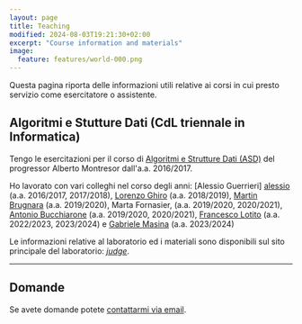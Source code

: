 ```yaml
---
layout: page
title: Teaching
modified: 2024-08-03T19:21:30+02:00
excerpt: "Course information and materials"
image:
  feature: features/world-000.png
---
```


Questa pagina riporta delle informazioni utili relative ai corsi in cui presto
servizio come esercitatore o assistente.

## Algoritmi e Stutture Dati (CdL triennale in Informatica)

Tengo le esercitazioni per il corso di [Algoritmi e Strutture Dati (ASD)][asd]
del progressor Alberto Montresor dall'a.a. 2016/2017.

Ho lavorato con vari colleghi nel corso degli anni: [Alessio Guerrieri]
[alessio] (a.a. 2016/2017, 2017/2018), [Lorenzo Ghiro][lorenzo]
(a.a. 2018/2019), [Martin Brugnara][martin] (a.a. 2019/2020), Marta
Fornasier, (a.a. 2019/2020, 2020/2021), [Antonio Bucchiarone][antonio]
(a.a. 2019/2020, 2020/2021), [Francesco Lotito][francesco] (a.a. 2022/2023,
2023/2024) e [Gabriele Masina][gabriele] (a.a. 2023/2024)


Le informazioni relative al laboratorio ed i materiali sono disponibili sul
sito principale del laboratorio: [_judge_][asdlab].

---

## Domande

Se avete domande potete <a href="mailto:cristian.consonni(at)unitn(dot)it"
target="_blank">contattarmi via email</a>.

[alessio]: http://www.science.unitn.it/~guerrieri/main.html
[antonio]: https://das.fbk.eu/people/profile/bucchiarone
[asd]: http://cricca.disi.unitn.it/montresor/teaching/asd/
[asdlab]: http://judge.science.unitn.it/slides/
[francesco]: https://github.com/FraLotito
[gabriele]: https://github.com/masinag
[lorenzo]: https://ans.disi.unitn.it/~ghiro/
[martin]: https://martinbrugnara.it/
[zunino]: http://disi.unitn.it/~zunino/teaching/informatica/progetto2015/progetto2015.html